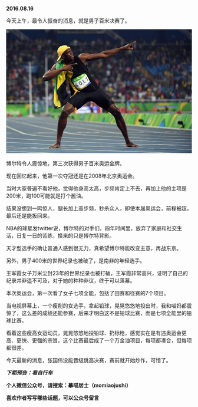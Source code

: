 
          
            
**2016.08.16**

今天上午，最令人振奋的消息，就是男子百米决赛了。




![](img/51001-9d71ce000c5ba7f5.jpg)




博尔特令人震惊地，第三次获得男子百米奥运金牌。

现在回忆起来，他第一次夺冠还是在2008年北京奥运会。

当时大家普遍不看好他，觉得他身高太高，步频肯定上不去，再加上他的主项是200米，跑100可能就是打个酱油。

结果没想到一鸣惊人，腿长加上高步频，秒杀众人，即使本届奥运会，前程被超，最后还是能扳回来。

NBA的球星发twitter说，博尔特的对手们，四年时间里，放弃了家庭和社交生活，日复一日的苦练，换来的只是博尔特背影。

天才型选手的确让普通人感到很无力，真希望博尔特能改变主意，再战东京。

另外，男子400米的世界纪录也被破了，是南非的年轻选手。

王军霞女子万米尘封23年的世界纪录也被打破，王军霞非常高兴，证明了自己的纪录并非遥不可及，对于她的种种非议，终于可以落幕。

本次奥运会，第一次看了女子七项全能，包括了田赛和径赛的7个项目。

当电视屏幕上，一个瘦削的女选手，拿起铅球，晃晃悠悠地投出时，我和喵妈都震惊了，这么差的成绩还能参赛，后来才明白这不是铅球比赛，而是七项全能里的铅球比赛。

看着这些瘦高女运动员，晃晃悠悠地投铅球、扔标枪，感觉实在是有违奥运会更高、更快、更强的宗旨。这个比赛最后成了一个万金油项目，每项都凑合，但每项都很差。

今天最新的消息，张国伟没能晋级跳高决赛，赛前就开始炒作，可惜了。


***下期预告：看自行车***


**个人微信公众号，请搜索：摹喵居士（momiaojushi）**

**喜欢作者写写哪些话题，可以公众号留言**

          
        